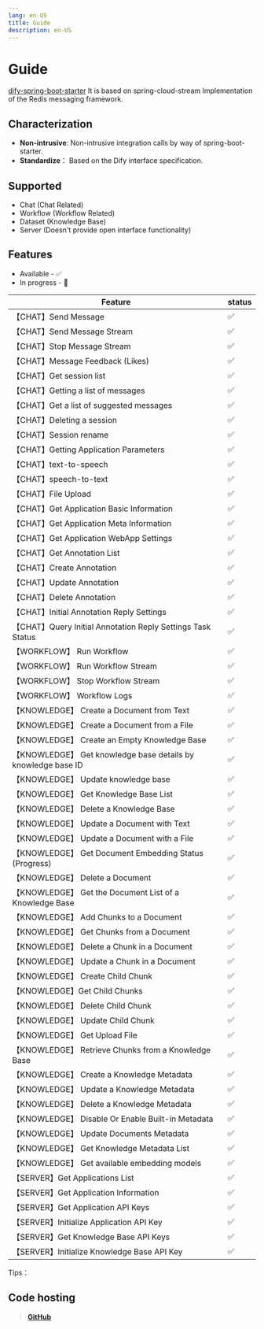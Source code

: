 ```yaml
---
lang: en-US
title: Guide
description: en-US
---
```


# Guide

[dify-spring-boot-starter](https://github.com/guoshiqiufeng/dify-spring-boot-starter) It is based on
spring-cloud-stream
Implementation of the Redis messaging framework.

## Characterization

- **Non-intrusive**: Non-intrusive integration calls by way of spring-boot-starter.
- **Standardize**： Based on the Dify interface specification.

## Supported

- Chat (Chat Related)
- Workflow (Workflow Related)
- Dataset (Knowledge Base)
- Server (Doesn't provide open interface functionality)

## Features

- Available - ✅
- In progress - 🚧

| Feature                                                     | status |
|-------------------------------------------------------------|--------|
| 【CHAT】Send Message                                          | ✅      |
| 【CHAT】Send Message Stream                                   | ✅      |
| 【CHAT】Stop Message Stream                                   | ✅      |
| 【CHAT】Message Feedback (Likes)                              | ✅      |
| 【CHAT】Get session list                                      | ✅      |
| 【CHAT】Getting a list of messages                            | ✅      |
| 【CHAT】Get a list of suggested messages                      | ✅      |
| 【CHAT】Deleting a session                                    | ✅      |
| 【CHAT】Session rename                                        | ✅      |
| 【CHAT】Getting Application Parameters                        | ✅      |
| 【CHAT】text-to-speech                                        | ✅      |
| 【CHAT】speech-to-text                                        | ✅      |
| 【CHAT】File Upload                                           | ✅      |
| 【CHAT】Get Application Basic Information                     | ✅      |
| 【CHAT】Get Application Meta Information                      | ✅      |
| 【CHAT】Get Application WebApp Settings                       | ✅      |
| 【CHAT】Get Annotation List                                   | ✅      |
| 【CHAT】Create Annotation                                     | ✅      |
| 【CHAT】Update Annotation                                     | ✅      |
| 【CHAT】Delete Annotation                                     | ✅      |
| 【CHAT】Initial Annotation Reply Settings                     | ✅      |
| 【CHAT】Query Initial Annotation Reply Settings Task Status   | ✅      |
| 【WORKFLOW】 Run Workflow                                     | ✅      |
| 【WORKFLOW】 Run Workflow Stream                              | ✅      |
| 【WORKFLOW】 Stop Workflow Stream                             | ✅      |
| 【WORKFLOW】 Workflow Logs                                    | ✅      |
| 【KNOWLEDGE】 Create a Document from Text                     | ✅      |
| 【KNOWLEDGE】 Create a Document from a File                   | ✅      |
| 【KNOWLEDGE】 Create an Empty Knowledge Base                  | ✅      |
| 【KNOWLEDGE】 Get knowledge base details by knowledge base ID | ✅      |
| 【KNOWLEDGE】 Update knowledge base                           | ✅      |
| 【KNOWLEDGE】 Get Knowledge Base List                         | ✅      |
| 【KNOWLEDGE】 Delete a Knowledge Base                         | ✅      |
| 【KNOWLEDGE】 Update a Document with Text                     | ✅      |
| 【KNOWLEDGE】 Update a Document with a File                   | ✅      |
| 【KNOWLEDGE】 Get Document Embedding Status (Progress)        | ✅      |
| 【KNOWLEDGE】 Delete a Document                               | ✅      |
| 【KNOWLEDGE】 Get the Document List of a Knowledge Base       | ✅      |
| 【KNOWLEDGE】 Add Chunks to a Document                        | ✅      |
| 【KNOWLEDGE】 Get Chunks from a Document                      | ✅      |
| 【KNOWLEDGE】 Delete a Chunk in a Document                    | ✅      |
| 【KNOWLEDGE】 Update a Chunk in a Document                    | ✅      |
| 【KNOWLEDGE】 Create Child Chunk                              | ✅      |
| 【KNOWLEDGE】Get Child Chunks                                 | ✅      |
| 【KNOWLEDGE】 Delete Child Chunk                              | ✅      |
| 【KNOWLEDGE】 Update Child Chunk                              | ✅      |
| 【KNOWLEDGE】 Get Upload File                                 | ✅      |
| 【KNOWLEDGE】 Retrieve Chunks from a Knowledge Base           | ✅      |
| 【KNOWLEDGE】 Create a Knowledge Metadata                     | ✅      |
| 【KNOWLEDGE】 Update a Knowledge Metadata                     | ✅      |
| 【KNOWLEDGE】 Delete a Knowledge Metadata                     | ✅      |
| 【KNOWLEDGE】 Disable Or Enable Built-in Metadata             | ✅      |
| 【KNOWLEDGE】 Update Documents Metadata                       | ✅      |
| 【KNOWLEDGE】 Get Knowledge Metadata List                     | ✅      |
| 【KNOWLEDGE】 Get available embedding models                  | ✅      |
| 【SERVER】Get Applications List                               | ✅      |
| 【SERVER】Get Application Information                         | ✅      |
| 【SERVER】Get Application API Keys                            | ✅      |
| 【SERVER】Initialize Application API Key                      | ✅      |
| 【SERVER】Get Knowledge Base API Keys                         | ✅      |
| 【SERVER】Initialize Knowledge Base API Key                   | ✅      |

Tips：

## Code hosting

> **[GitHub](https://github.com/guoshiqiufeng/dify-spring-boot-starter)**
